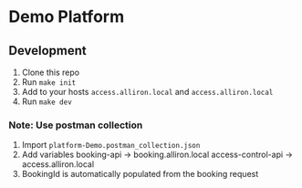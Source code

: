 # Demo Platform

## Development

1. Clone this repo
2. Run `make init`
3. Add to your hosts `access.alliron.local` and `access.alliron.local`
4. Run `make dev`

### Note: Use postman collection

1. Import `platform-Demo.postman_collection.json`
2. Add variables
   booking-api -> booking.alliron.local
   access-control-api -> access.alliron.local
3. BookingId is automatically populated from the booking request
